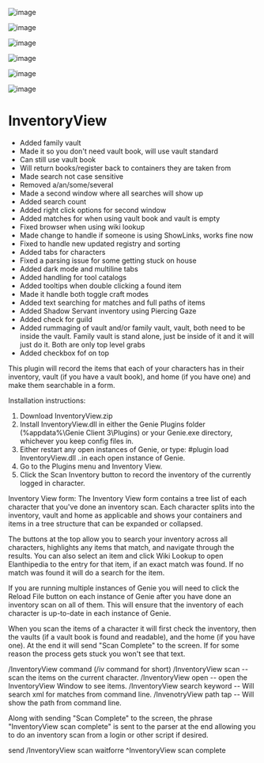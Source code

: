 ![image](https://github.com/Thires/InventoryView-1/assets/28072996/d1157e37-da27-4813-8772-85c3bf60c4d1)

![image](https://github.com/Thires/InventoryView-1/assets/28072996/6c7c23c3-3a91-44cc-b735-007ac6f55861)

![image](https://github.com/Thires/InventoryView-1/assets/28072996/d121b19b-460c-4f7d-88fa-370725763b58)

![image](https://github.com/Thires/InventoryView-1/assets/28072996/44e1de3b-4dce-420c-898c-ccba3ae6e33d)

![image](https://github.com/Thires/InventoryView-1/assets/28072996/ee41bca4-0f47-42c0-aabf-b120feaa0c91)

![image](https://github.com/Thires/InventoryView-1/assets/28072996/02487956-5d2b-4aa5-9db2-b58ad6f5d1b7)


# InventoryView
* Added family vault
* Made it so you don't need vault book, will use vault standard
* Can still use vault book
* Will return books/register back to containers they are taken from
* Made search not case sensitive
* Removed a/an/some/several
* Made a second window where all searches will show up
* Added search count
* Added right click options for second window
* Added matches for when using vault book and vault is empty
* Fixed browser when using wiki lookup
* Made change to handle if someone is using ShowLinks, works fine now
* Fixed to handle new updated registry and sorting
* Added tabs for characters
* Fixed a parsing issue for some getting stuck on house
* Added dark mode and multiline tabs
* Added handling for tool catalogs
* Added tooltips when double clicking a found item
* Made it handle both toggle craft modes
* Added text searching for matches and full paths of items
* Added Shadow Servant inventory using Piercing Gaze
* Added check for guild
* Added rummaging of vault and/or family vault, vault, both need to be inside the vault. Family vault is stand alone, just be inside of it and it will just do it. Both are only top level grabs
* Added checkbox fof on top

This plugin will record the items that each of your characters has in their inventory, vault (if you have a vault book), and home (if you have one) and make them searchable in a form.

Installation instructions:
1. Download InventoryView.zip
2. Install InventoryView.dll in either the Genie Plugins folder (%appdata%\Genie Client 3\Plugins) or your Genie.exe directory, whichever you keep config files in.
3. Either restart any open instances of Genie, or type:  #plugin load InventoryView.dll  ..in each open instance of Genie.
4. Go to the Plugins menu and Inventory View.
5. Click the Scan Inventory button to record the inventory of the currently logged in character.

Inventory View form:
The Inventory View form contains a tree list of each character that you've done an inventory scan. Each character splits into the inventory, vault and home as applicable and shows your containers and items in a tree structure that can be expanded or collapsed.

The buttons at the top allow you to search your inventory across all characters, highlights any items that match, and navigate through the results.
You can also select an item and click Wiki Lookup to open Elanthipedia to the entry for that item, if an exact match was found. If no match was found it will do a search for the item.

If you are running multiple instances of Genie you will need to click the Reload File button on each instance of Genie after you have done an inventory scan on all of them. This will ensure that the inventory of each character is up-to-date in each instance of Genie.

When you scan the items of a character it will first check the inventory, then the vaults (if a vault book is found and readable), and the home (if you have one).
At the end it will send "Scan Complete" to the screen. If for some reason the process gets stuck you won't see that text.

/InventoryView command  (/iv command for short)
/InventoryView scan  -- scan the items on the current character.
/InventoryView open  -- open the InventoryView Window to see items.
/InventoryView search keyword -- Will search xml for matches from command line.
/InvenotryView path tap -- Will show the path from command line.

Along with sending "Scan Complete" to the screen, the phrase "InventoryView scan complete" is sent to the parser at the end allowing you to do an inventory scan from a login or other script if desired.

send /InventoryView scan
waitforre ^InventoryView scan complete
